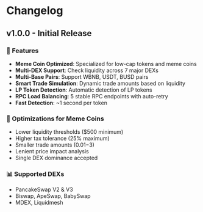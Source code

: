 # Changelog

## v1.0.0 - Initial Release

### 🚀 Features
- **Meme Coin Optimized**: Specialized for low-cap tokens and meme coins
- **Multi-DEX Support**: Check liquidity across 7 major DEXs
- **Multi-Base Pairs**: Support WBNB, USDT, BUSD pairs
- **Smart Trade Simulation**: Dynamic trade amounts based on liquidity
- **LP Token Detection**: Automatic detection of LP tokens
- **RPC Load Balancing**: 5 stable RPC endpoints with auto-retry
- **Fast Detection**: ~1 second per token

### 🎯 Optimizations for Meme Coins
- Lower liquidity thresholds ($500 minimum)
- Higher tax tolerance (25% maximum)
- Smaller trade amounts ($0.01-$3)
- Lenient price impact analysis
- Single DEX dominance accepted

### 📊 Supported DEXs
- PancakeSwap V2 & V3
- Biswap, ApeSwap, BabySwap
- MDEX, Liquidmesh